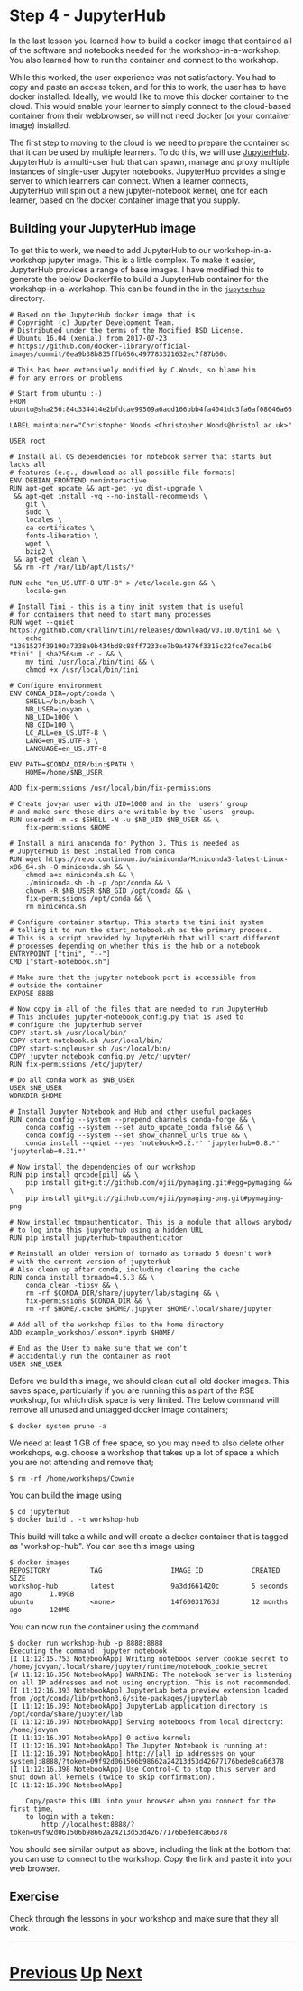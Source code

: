 # Step 4 - JupyterHub

In the last lesson you learned how to build a docker image that contained all of the software and notebooks needed for the workshop-in-a-workshop. You also learned how to run the container and connect to the workshop.

While this worked, the user experience was not satisfactory. You had to copy and paste an access token, and for this to work, the user has to have docker installed. Ideally, we would like to move this docker container to the cloud. This would enable your learner to simply connect to the cloud-based container from their webbrowser, so will not need docker (or your container image) installed.

The first step to moving to the cloud is we need to prepare the container so that it can be used by multiple learners. To do this, we will use [JupyterHub](https://jupyterhub.readthedocs.io/en/stable/). JupyterHub is a multi-user hub that can spawn, manage and proxy multiple instances of single-user Jupyter notebooks. JupyterHub provides a single server to which learners can connect. When a learner connects, JupyterHub will spin out a new jupyter-notebook kernel, one for each learner, based on the docker container image that you supply.

## Building your JupyterHub image

To get this to work, we need to add JupyterHub to our workshop-in-a-workshop jupyter image. This is a little complex. To make it easier, JupyterHub provides a range of base images. I have modified this to generate the below Dockerfile to build a JupyterHub container for the workshop-in-a-workshop. This can be found in the in the [`jupyterhub`](jupyterhub) directory.

```
# Based on the JupyterHub docker image that is
# Copyright (c) Jupyter Development Team.
# Distributed under the terms of the Modified BSD License.
# Ubuntu 16.04 (xenial) from 2017-07-23
# https://github.com/docker-library/official-images/commit/0ea9b38b835ffb656c497783321632ec7f87b60c

# This has been extensively modified by C.Woods, so blame him
# for any errors or problems

# Start from ubuntu :-)
FROM ubuntu@sha256:84c334414e2bfdcae99509a6add166bbb4fa4041dc3fa6af08046a66fed3005f

LABEL maintainer="Christopher Woods <Christopher.Woods@bristol.ac.uk>"

USER root

# Install all OS dependencies for notebook server that starts but lacks all
# features (e.g., download as all possible file formats)
ENV DEBIAN_FRONTEND noninteractive
RUN apt-get update && apt-get -yq dist-upgrade \
 && apt-get install -yq --no-install-recommends \
    git \
    sudo \
    locales \
    ca-certificates \
    fonts-liberation \
    wget \
    bzip2 \
 && apt-get clean \
 && rm -rf /var/lib/apt/lists/*

RUN echo "en_US.UTF-8 UTF-8" > /etc/locale.gen && \
    locale-gen

# Install Tini - this is a tiny init system that is useful
# for containers that need to start many processes
RUN wget --quiet https://github.com/krallin/tini/releases/download/v0.10.0/tini && \
    echo "1361527f39190a7338a0b434bd8c88ff7233ce7b9a4876f3315c22fce7eca1b0 *tini" | sha256sum -c - && \
    mv tini /usr/local/bin/tini && \
    chmod +x /usr/local/bin/tini

# Configure environment
ENV CONDA_DIR=/opt/conda \
    SHELL=/bin/bash \
    NB_USER=jovyan \
    NB_UID=1000 \
    NB_GID=100 \
    LC_ALL=en_US.UTF-8 \
    LANG=en_US.UTF-8 \
    LANGUAGE=en_US.UTF-8

ENV PATH=$CONDA_DIR/bin:$PATH \
    HOME=/home/$NB_USER

ADD fix-permissions /usr/local/bin/fix-permissions

# Create jovyan user with UID=1000 and in the 'users' group
# and make sure these dirs are writable by the `users` group.
RUN useradd -m -s $SHELL -N -u $NB_UID $NB_USER && \
    fix-permissions $HOME

# Install a mini anaconda for Python 3. This is needed as
# JupyterHub is best installed from conda
RUN wget https://repo.continuum.io/miniconda/Miniconda3-latest-Linux-x86_64.sh -O miniconda.sh && \
    chmod a+x miniconda.sh && \
    ./miniconda.sh -b -p /opt/conda && \
    chown -R $NB_USER:$NB_GID /opt/conda && \
    fix-permissions /opt/conda && \
    rm miniconda.sh

# Configure container startup. This starts the tini init system
# telling it to run the start_notebook.sh as the primary process.
# This is a script provided by JupyterHub that will start different
# processes depending on whether this is the hub or a notebook
ENTRYPOINT ["tini", "--"]
CMD ["start-notebook.sh"]

# Make sure that the jupyter notebook port is accessible from
# outside the container
EXPOSE 8888

# Now copy in all of the files that are needed to run JupyterHub
# This includes jupyter-notebook_config.py that is used to
# configure the jupyterhub server
COPY start.sh /usr/local/bin/
COPY start-notebook.sh /usr/local/bin/
COPY start-singleuser.sh /usr/local/bin/
COPY jupyter_notebook_config.py /etc/jupyter/
RUN fix-permissions /etc/jupyter/

# Do all conda work as $NB_USER
USER $NB_USER
WORKDIR $HOME

# Install Jupyter Notebook and Hub and other useful packages
RUN conda config --system --prepend channels conda-forge && \
    conda config --system --set auto_update_conda false && \
    conda config --system --set show_channel_urls true && \
    conda install --quiet --yes 'notebook=5.2.*' 'jupyterhub=0.8.*' 'jupyterlab=0.31.*'

# Now install the dependencies of our workshop
RUN pip install qrcode[pil] && \
    pip install git+git://github.com/ojii/pymaging.git#egg=pymaging && \
    pip install git+git://github.com/ojii/pymaging-png.git#pymaging-png

# Now installed tmpauthenticator. This is a module that allows anybody
# to log into this jupyterhub using a hidden URL
RUN pip install jupyterhub-tmpauthenticator

# Reinstall an older version of tornado as tornado 5 doesn't work
# with the current version of jupyterhub
# Also clean up after conda, including clearing the cache
RUN conda install tornado=4.5.3 && \
    conda clean -tipsy && \
    rm -rf $CONDA_DIR/share/jupyter/lab/staging && \
    fix-permissions $CONDA_DIR && \
    rm -rf $HOME/.cache $HOME/.jupyter $HOME/.local/share/jupyter

# Add all of the workshop files to the home directory
ADD example_workshop/lesson*.ipynb $HOME/

# End as the User to make sure that we don't
# accidentally run the container as root
USER $NB_USER
```

Before we build this image, we should clean out all old docker images. This saves space, particularly if you are running this as part of the RSE workshop, for which disk space is very limited. The below command will remove all unused and untagged docker image containers;

```
$ docker system prune -a
```

We need at least 1 GB of free space, so you may need to also delete other workshops, e.g. choose a workshop that takes up a lot of space a which you are not attending and remove that;

```
$ rm -rf /home/workshops/Cownie
```

You can build the image using

```
$ cd jupyterhub
$ docker build . -t workshop-hub
```

This build will take a while and will create a docker container that is tagged as "workshop-hub". You can see this image using

```
$ docker images
REPOSITORY          TAG                 IMAGE ID            CREATED             SIZE
workshop-hub        latest              9a3dd661420c        5 seconds ago       1.09GB
ubuntu              <none>              14f60031763d        12 months ago       120MB
```

You can now run the container using the command

```
$ docker run workshop-hub -p 8888:8888
Executing the command: jupyter notebook
[I 11:12:15.753 NotebookApp] Writing notebook server cookie secret to /home/jovyan/.local/share/jupyter/runtime/notebook_cookie_secret
[W 11:12:16.356 NotebookApp] WARNING: The notebook server is listening on all IP addresses and not using encryption. This is not recommended.
[I 11:12:16.393 NotebookApp] JupyterLab beta preview extension loaded from /opt/conda/lib/python3.6/site-packages/jupyterlab
[I 11:12:16.393 NotebookApp] JupyterLab application directory is /opt/conda/share/jupyter/lab
[I 11:12:16.397 NotebookApp] Serving notebooks from local directory: /home/jovyan
[I 11:12:16.397 NotebookApp] 0 active kernels
[I 11:12:16.397 NotebookApp] The Jupyter Notebook is running at:
[I 11:12:16.397 NotebookApp] http://[all ip addresses on your system]:8888/?token=09f92d061506b98662a24213d53d42677176bede8ca66378
[I 11:12:16.398 NotebookApp] Use Control-C to stop this server and shut down all kernels (twice to skip confirmation).
[C 11:12:16.398 NotebookApp] 
    
    Copy/paste this URL into your browser when you connect for the first time,
    to login with a token:
        http://localhost:8888/?token=09f92d061506b98662a24213d53d42677176bede8ca66378
```

You should see similar output as above, including the link at the bottom that you can use to connect to the workshop. Copy the link and paste it into your web browser.

## Exercise

Check through the lessons in your workshop and make sure that they all work.


***

# [Previous](part03.md) [Up](../README.md) [Next](part05.md)

